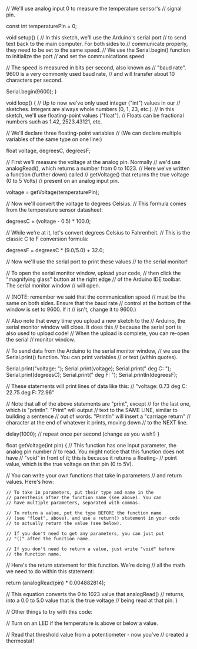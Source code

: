 // We'll use analog input 0 to measure the temperature sensor's
// signal pin.

const int temperaturePin = 0;


void setup()
{
  // In this sketch, we'll use the Arduino's serial port
  // to send text back to the main computer. For both sides to
  // communicate properly, they need to be set to the same speed.
  // We use the Serial.begin() function to initialize the port
  // and set the communications speed.
  
  // The speed is measured in bits per second, also known as
  // "baud rate". 9600 is a very commonly used baud rate,
  // and will transfer about 10 characters per second.
  
  Serial.begin(9600);
}


void loop()
{
  // Up to now we've only used integer ("int") values in our
  // sketches. Integers are always whole numbers (0, 1, 23, etc.).
  // In this sketch, we'll use floating-point values ("float").
  // Floats can be fractional numbers such as 1.42, 2523.43121, etc.

  // We'll declare three floating-point variables
  // (We can declare multiple variables of the same type on one line:)

  float voltage, degreesC, degreesF;

  // First we'll measure the voltage at the analog pin. Normally
  // we'd use analogRead(), which returns a number from 0 to 1023.
  // Here we've written a function (further down) called
  // getVoltage() that returns the true voltage (0 to 5 Volts)
  // present on an analog input pin.

  voltage = getVoltage(temperaturePin);
  
  // Now we'll convert the voltage to degrees Celsius.
  // This formula comes from the temperature sensor datasheet:

  degreesC = (voltage - 0.5) * 100.0;
  
  // While we're at it, let's convert degrees Celsius to Fahrenheit.
  // This is the classic C to F conversion formula:
  
  degreesF = degreesC * (9.0/5.0) + 32.0;
  
  // Now we'll use the serial port to print these values
  // to the serial monitor!
  
  // To open the serial monitor window, upload your code,
  // then click the "magnifying glass" button at the right edge
  // of the Arduino IDE toolbar. The serial monitor window
  // will open.

  // (NOTE: remember we said that the communication speed
  // must be the same on both sides. Ensure that the baud rate
  // control at the bottom of the window is set to 9600. If it
  // isn't, change it to 9600.)
  
  // Also note that every time you upload a new sketch to the
  // Arduino, the serial monitor window will close. It does this
  // because the serial port is also used to upload code!
  // When the upload is complete, you can re-open the serial
  // monitor window.
  
  // To send data from the Arduino to the serial monitor window,
  // we use the Serial.print() function. You can print variables
  // or text (within quotes).

  Serial.print("voltage: ");
  Serial.print(voltage);
  Serial.print("  deg C: ");
  Serial.print(degreesC);
  Serial.print("  deg F: ");
  Serial.println(degreesF);

  // These statements will print lines of data like this:
  // "voltage: 0.73 deg C: 22.75 deg F: 72.96"

  // Note that all of the above statements are "print", except
  // for the last one, which is "println". "Print" will output
  // text to the SAME LINE, similar to building a sentence
  // out of words. "Println" will insert a "carriage return"
  // character at the end of whatever it prints, moving down
  // to the NEXT line.
   
  delay(1000); // repeat once per second (change as you wish!)
}


float getVoltage(int pin)
{
  // This function has one input parameter, the analog pin number
  // to read. You might notice that this function does not have
  // "void" in front of it; this is because it returns a floating-
  // point value, which is the true voltage on that pin (0 to 5V).
  
  // You can write your own functions that take in parameters
  // and return values. Here's how:
  
    // To take in parameters, put their type and name in the
    // parenthesis after the function name (see above). You can
    // have multiple parameters, separated with commas.
    
    // To return a value, put the type BEFORE the function name
    // (see "float", above), and use a return() statement in your code
    // to actually return the value (see below).
  
    // If you don't need to get any parameters, you can just put
    // "()" after the function name.
  
    // If you don't need to return a value, just write "void" before
    // the function name.

  // Here's the return statement for this function. We're doing
  // all the math we need to do within this statement:
  
  return (analogRead(pin) * 0.004882814);
  
  // This equation converts the 0 to 1023 value that analogRead()
  // returns, into a 0.0 to 5.0 value that is the true voltage
  // being read at that pin.
}

// Other things to try with this code:

//   Turn on an LED if the temperature is above or below a value.

//   Read that threshold value from a potentiometer - now you've
//   created a thermostat!
